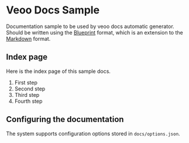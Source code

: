 # Veoo Docs Sample
Documentation sample to be used by veoo docs automatic generator.
Should be written using the [Blueprint](https://apiblueprint.org) format, which is an extension to the [Markdown](https://daringfireball.net/projects/markdown) format.

## Index page
Here is the index page of this sample docs.

1. First step
2. Second step
3. Third step
4. Fourth step

## Configuring the documentation
The system supports configuration options stored in `docs/options.json`.
